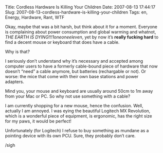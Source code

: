 Title: Cordless Hardware Is Killing Your Children
Date: 2007-08-13 17:44:17
Slug: 2007-08-13-cordless-hardware-is-killing-your-children
Tags: en, Energy, Hardware, Rant, WTF


Okay, maybe that was a bit harsh, but think about it for a moment. Everyone is
complaining about power consumption and global warming and whatnot, _THE EARTH
IS DYING!!!1oneoneeleven_, yet by now it’s **really fucking hard** to find a
decent mouse or keyboard that does have a cable.

Why is that?

I seriously don’t understand why it’s necessary and accepted among computer
users to have a formerly cable-bound piece of hardware that now doesn’t “need”
a cable anymore, but batteries (rechargable or not). Or worse: the mice that
come with their own base stations and power adapters.

Mind you, your mouse and keyboard are usually around 50cm to 1m away from your
Mac or PC. So why not use something with a cable?

I am currently shopping for a new mouse, hence the confusion. Well, actually I
am annoyed. I was eying the beautiful Logitech MX Revolution, which is a
wonderful piece of equipment, is ergonomic, has the right size for my paws, it
would be perfect!

Unfortunately (for Logitech) I refuse to buy something as mundane as a
pointing device with its own PCU. Sure, they probably don’t care.

/sigh
